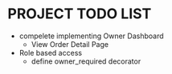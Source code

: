 # PROJECT TODO LIST
- compelete implementing Owner Dashboard
    - View Order Detail Page 
- Role based access
    - define owner_required decorator
